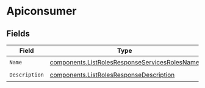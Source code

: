 # Apiconsumer


## Fields

| Field                                                                                                          | Type                                                                                                           | Required                                                                                                       | Description                                                                                                    |
| -------------------------------------------------------------------------------------------------------------- | -------------------------------------------------------------------------------------------------------------- | -------------------------------------------------------------------------------------------------------------- | -------------------------------------------------------------------------------------------------------------- |
| `Name`                                                                                                         | [components.ListRolesResponseServicesRolesName](../../models/components/listrolesresponseservicesrolesname.md) | :heavy_check_mark:                                                                                             | N/A                                                                                                            |
| `Description`                                                                                                  | [components.ListRolesResponseDescription](../../models/components/listrolesresponsedescription.md)             | :heavy_check_mark:                                                                                             | N/A                                                                                                            |